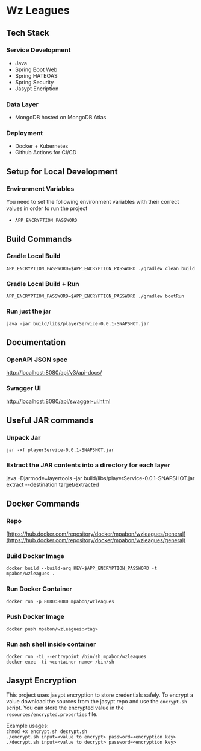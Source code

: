 # Wz Leagues

## Tech Stack
### Service Development
- Java
- Spring Boot Web
- Spring HATEOAS
- Spring Security
- Jasypt Encription
### Data Layer
- MongoDB hosted on MongoDB Atlas
### Deployment
- Docker + Kubernetes
- Github Actions for CI/CD

## Setup for Local Development

### Environment Variables
You need to set the following environment variables with their correct values in order to run the project

- `APP_ENCRYPTION_PASSWORD`

## Build Commands

### Gradle Local Build
`APP_ENCRYPTION_PASSWORD=$APP_ENCRYPTION_PASSWORD ./gradlew clean build`

### Gradle Local Build + Run
`APP_ENCRYPTION_PASSWORD=$APP_ENCRYPTION_PASSWORD ./gradlew bootRun`

### Run just the jar
`java -jar build/libs/playerService-0.0.1-SNAPSHOT.jar`

## Documentation

### OpenAPI JSON spec
[http://localhost:8080/api/v3/api-docs/](http://localhost:8080/api/v3/api-docs/)

### Swagger UI
[http://localhost:8080/api/swagger-ui.html](http://localhost:8080/api/swagger-ui.html)

## Useful JAR commands

### Unpack Jar
`jar -xf playerService-0.0.1-SNAPSHOT.jar`

### Extract the JAR contents into a directory for each layer
java -Djarmode=layertools -jar build/libs/playerService-0.0.1-SNAPSHOT.jar extract --destination target/extracted

## Docker Commands

### Repo
[https://hub.docker.com/repository/docker/mpabon/wzleagues/general](https://hub.docker.com/repository/docker/mpabon/wzleagues/general)

### Build Docker Image
`docker build --build-arg KEY=$APP_ENCRYPTION_PASSWORD -t mpabon/wzleagues .`

### Run Docker Container
`docker run -p 8080:8080 mpabon/wzleagues`

### Push Docker Image
`docker push mpabon/wzleagues:<tag>`


### Run ash shell inside container
`docker run -ti --entrypoint /bin/sh mpabon/wzleagues` <br/>
`docker exec -ti <container name> /bin/sh`

## Jasypt Encryption
This project uses jasypt encryption to store credentials safely. To encrypt a value download the sources from the jasypt
repo and use the `encrypt.sh` script. You can store the encrypted value in the `resources/encrypted.properties` file.

Example usages:<br/>
`chmod +x encrypt.sh decrypt.sh` <br/>
`./encrypt.sh input=<value to encrypt> password=<encryption key>`<br/>
`./decrypt.sh input=<value to decrypt> password=<encryption key>`
